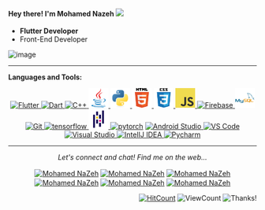 <h4> Hey there! I'm Mohamed Nazeh <img src="https://raw.githubusercontent.com/verma-anushka/verma-anushka/master/gifs/wave.gif" width="30px"></h4>

- **Flutter Developer**
- Front-End Developer

![image](https://user-images.githubusercontent.com/104228032/207697769-d3860b12-7c43-4241-b7e8-0ece9fcc1369.png)
<!--
I'm an a third-grade student in the Faculty of Computing and Artificial Intelligence at MTI University. I'm passionate about mobile application development and have two years of experience with Flutter.
-->

<!--
---

**Currently I am working ...**

- <div>
    <img width="250" height="100" align='left' src="https://raw.githubusercontent.com/verma-anushka/verma-anushka/master/images/edneed.jpg" >
    ... as a <strong>Software Developer Intern</strong> at EdNeed Technologies Pvt. Ltd. where I have been assisting in the (design and) development of the flagship remote education portal, Edneed.com, using the MERN tech stack.
    <br />
    <strong>View: </strong> <a href="https://edneed.com" >edneed.com</a> 
    <br /> 
    <br /> 
  </div>

- <div>
     <img width="250" height="100" align='right' src="https://raw.githubusercontent.com/verma-anushka/verma-anushka/master/images/gfg.png" >
     ... as a <strong>Technical Content Writer</strong> intern at Geeks for Geeks where I have penned down 20+ comprehensive and detailed articles covering multiple programming languages and Data Structures & Algorithms concepts.
     <br />
     <strong>View: </strong> <a href="https://auth.geeksforgeeks.org/user/verma_anushka/articles" >Geeks for Geeks</a> 
     <br /> 
   </div>
-->
  ***

**Languages and Tools:**

<p align="center">
    <a href="https://flutter.dev/" target="_blank" rel="noreferrer"> <img
            src="https://bekey.io/static/images/flutter/flutter-logo.png" alt="Flutter" width="35" height="40" /> </a>
    <a href="https://dart.dev/" target="_blank" rel="noreferrer"> <img
            src="https://cdn-images-1.medium.com/v2/resize:fit:1200/format:png/1*knHF_qpxdtS8h0Z8EeqowA.png" alt="Dart"
            width="40" height="40" /> </a>
    <a href="https://www.w3schools.com/cpp/" target="_blank" rel="noreferrer"> <img
            src="https://silicophilic.com/wp-content/uploads/2020/02/Cplus-Plus.png" alt="C++" width="40" height="40" />
    </a>
    <a href="https://www.java.com" target="_blank" rel="noreferrer"> <img
            src="https://raw.githubusercontent.com/devicons/devicon/master/icons/java/java-original.svg" alt="Java"
            width="40" height="40" /> </a>
    <a href="https://www.python.org" target="_blank" rel="noreferrer"> <img
            src="https://raw.githubusercontent.com/devicons/devicon/master/icons/python/python-original.svg"
            alt="python" width="40" height="40" /> </a>
    <a href="https://www.w3schools.com/html/" target="_blank" rel="noreferrer"> <img
            src="https://raw.githubusercontent.com/github/explore/80688e429a7d4ef2fca1e82350fe8e3517d3494d/topics/html/html.png"
            alt="HTML" width="40" height="40" /> </a>
    <a href="https://www.w3schools.com/Css/" target="_blank" rel="noreferrer"> <img
            src="https://raw.githubusercontent.com/github/explore/80688e429a7d4ef2fca1e82350fe8e3517d3494d/topics/css/css.png"
            alt="CSS" width="40" height="40" /> </a>
    <a href="https://www.javascript.com/" target="_blank" rel="noreferrer">
        <img src="https://raw.githubusercontent.com/github/explore/80688e429a7d4ef2fca1e82350fe8e3517d3494d/topics/javascript/javascript.png"
            alt="JavaScript" width="40" height="40" /> </a>
    <a href="https://firebase.google.com/" target="_blank" rel="noreferrer">
        <img src="https://cdn.freebiesupply.com/logos/large/2x/firebase-1-logo-png-transparent.png" alt="Firebase" width="30"
            height="40" /> </a>
    <a href="https://www.mysql.com/" target="_blank" rel="noreferrer"> <img
            src="https://raw.githubusercontent.com/devicons/devicon/master/icons/mysql/mysql-original-wordmark.svg"
            alt="mysql" width="40" height="40" /> </a>
    <a href="https://git-scm.com/" target="_blank" rel="noreferrer">
        <img src="https://www.vectorlogo.zone/logos/git-scm/git-scm-icon.svg" alt="Git" width="40" height="40" /> </a>
    <a href="https://www.tensorflow.org" target="_blank" rel="noreferrer"> <img
            src="https://www.vectorlogo.zone/logos/tensorflow/tensorflow-icon.svg" alt="tensorflow" width="40"
            height="40" /> </a>
    <a href="https://pandas.pydata.org/" target="_blank" rel="noreferrer"> <img
            src="https://raw.githubusercontent.com/devicons/devicon/2ae2a900d2f041da66e950e4d48052658d850630/icons/pandas/pandas-original.svg"
            alt="pandas" width="40" height="40" /> </a>
    <a href="https://pytorch.org/" target="_blank" rel="noreferrer">
        <img src="https://www.vectorlogo.zone/logos/pytorch/pytorch-icon.svg" alt="pytorch" width="40"
            height="40" /></a>
    <a href="https://developer.android.com/studio" target="_blank" rel="noreferrer"> <img
            src="https://desarrollador-android.com/wp-content/uploads/2015/03/android_studio_logo-1024x1024.png" alt="Android Studio"
            width="40" height="40" /> </a>
    <a href="https://code.visualstudio.com/" target="_blank" rel="noreferrer"> <img
            src="https://mobilemancerblog.blob.core.windows.net/blog/2020/08/vs-code-logo-transp.png" alt="VS Code" width="40" height="40" /> </a>
    <a href="https://visualstudio.microsoft.com/" target="_blank" rel="noreferrer"> <img
            src="https://1000logos.net/wp-content/uploads/2020/08/Visual-Studio-Logo.png" alt="Visual Studio" width="60" height="40" /> </a>
    <a href="https://www.jetbrains.com/idea/" target="_blank" rel="noreferrer"> <img
            src="https://th.bing.com/th/id/R.98865e06d77faca32b3e118df119049e?rik=AU0%2bE0ROLAbnog&riu=http%3a%2f%2flogonoid.com%2fimages%2fintellij-idea-logo.png&ehk=CapqYnZAeX0cbsUWxFNWr913YwdQDC7OFt%2ftIAEb%2fBU%3d&risl=&pid=ImgRaw&r=0" alt="IntelIJ IDEA" width="40" height="40" /> </a>
    <a href="https://www.jetbrains.com/pycharm/" target="_blank" rel="noreferrer"> <img
            src="https://blog.finxter.com/wp-content/uploads/2020/11/PyCharm_Logo-768x768.png" alt="Pycharm" width="40" height="40" /> </a>
</p>
<!--<p align="center"><div align="center"> -->
<!--
  <code><img height="40" src="https://bekey.io/static/images/flutter/flutter-logo.png"></code>
  <code><img height="40" src="https://cdn-images-1.medium.com/v2/resize:fit:1200/format:png/1*knHF_qpxdtS8h0Z8EeqowA.png"></code>
  <code><img height="40" src="https://silicophilic.com/wp-content/uploads/2020/02/Cplus-Plus.png"></code>
  <code><img height="40" src="https://raw.githubusercontent.com/devicons/devicon/master/icons/java/java-original-wordmark.svg"></code> 
  <code><img height="40" src="https://raw.githubusercontent.com/github/explore/80688e429a7d4ef2fca1e82350fe8e3517d3494d/topics/python/python.png"></code> 
  <code><img height="40" src="https://raw.githubusercontent.com/github/explore/80688e429a7d4ef2fca1e82350fe8e3517d3494d/topics/html/html.png"></code> 
  <code><img height="40" src="https://raw.githubusercontent.com/github/explore/80688e429a7d4ef2fca1e82350fe8e3517d3494d/topics/css/css.png"></code> 
  <code><img height="40" src="https://raw.githubusercontent.com/github/explore/80688e429a7d4ef2fca1e82350fe8e3517d3494d/topics/javascript/javascript.png"></code>
  <code><img height="40" src="https://res.cloudinary.com/skill-safari/image/upload/v1651132931/website/tech_logos/firebase_ki5deh.png"></code>
  <code><img height="40" src="https://www.tensorflow.org/images/tf_logo_transp.png"></code>
  <code><img height="40" src="https://raw.githubusercontent.com/github/explore/80688e429a7d4ef2fca1e82350fe8e3517d3494d/topics/mysql/mysql.png"></code> 
  <code><img height="40" src="https://raw.githubusercontent.com/github/explore/80688e429a7d4ef2fca1e82350fe8e3517d3494d/topics/git/git.png"></code> 
  -->
  <!--
  <code><img height="40" src="https://raw.githubusercontent.com/github/explore/80688e429a7d4ef2fca1e82350fe8e3517d3494d/topics/c/c.png"></code> 
  Flutter
  <code><img height="40" src="https://th.bing.com/th/id/R.ad0d880c099429b960c255849d753792?rik=VcTCCZa%2fynYGtQ&pid=ImgRaw&r=0"></code>
  -->
  <!--
  Dart
  <code><img height="40" src="https://th.bing.com/th/id/R.0183637498f8c05cfcd3bd0f41587584?rik=UJ%2fP7XhupRSlmA&pid=ImgRaw&r=0"></code>
  -->
  <!--
  C++
  <code><img height="40" src="https://raw.githubusercontent.com/github/explore/80688e429a7d4ef2fca1e82350fe8e3517d3494d/topics/cpp/cpp.png"></code> 
  -->
  <!--
  java
  <code><img height="40" src="https://raw.githubusercontent.com/devicons/devicon/master/icons/java/java-original-wordmark.svg"></code> 
  -->
  <!--
  <code><img height="40" src="https://raw.githubusercontent.com/github/explore/80688e429a7d4ef2fca1e82350fe8e3517d3494d/topics/mongodb/mongodb.png"></code> 
  -->
  <!--
  <code><img height="40" src="https://raw.githubusercontent.com/devicons/devicon/master/icons/heroku/heroku-plain.svg"></code> 
  <code><img height="40" src="https://raw.githubusercontent.com/github/explore/80688e429a7d4ef2fca1e82350fe8e3517d3494d/topics/terminal/terminal.png"></code>
  -->
  <!--
  <code><img height="40" src="https://raw.githubusercontent.com/github/explore/80688e429a7d4ef2fca1e82350fe8e3517d3494d/topics/bootstrap/bootstrap.png"></code> 
  --> 
  <!--
  <code><img height="40" src="https://raw.githubusercontent.com/devicons/devicon/master/icons/react/react-original-wordmark.svg"></code> 
  <code><img height="40" src="https://raw.githubusercontent.com/github/explore/80688e429a7d4ef2fca1e82350fe8e3517d3494d/topics/nodejs/nodejs.png"></code> 
  -->
  </div>
  </p>

---
<!--
**Github Stats:**

<p align="center">
  
  <img src="https://github-readme-stats.vercel.app/api?username=verma-anushka&hide=stars&show_icons=true&theme=dracula&line_height=32">
  <img src="https://github-readme-stats.vercel.app/api/top-langs/?username=verma-anushka&count_private=true&theme=dracula">

</p>

---
--->
<p align="center">
  <i>Let's connect and chat! Find me on the web...</i>

<p align="center">
<a href="mailto:mohamednazeh808@gmail.com" target="blank"><img align="center" src="https://icteducation.norfolk.gov.uk/content/1468/images/Gmail-logo.png" alt="Mohamed NaZeh" height="30" width="40" /></a>
<a href="https://wa.me/qr/ZNISRHB2ZU5JK1 " target="blank"><img align="center" src="https://th.bing.com/th/id/R.f75d94874d855a7fcfcc922d89ac5e80?rik=BbRY14gmgBjcYg&riu=http%3a%2f%2f3.bp.blogspot.com%2f-2fVvKtxqwB0%2fVUXkWMb--kI%2fAAAAAAAACI8%2fANNIWneBF2Y%2fs1600%2fWhatsapp-logo-vector.png&ehk=CyqhxJTPVeikxaYdFfujlxqssTg1QkO24SjYqW6K%2bsw%3d&risl=&pid=ImgRaw&r=0" alt="Mohamed NaZeh" height="30" width="40" /></a>
<a href="https://twitter.com/m0hamednazeh" target="blank"><img align="center" src="https://raw.githubusercontent.com/rahuldkjain/github-profile-readme-generator/master/src/images/icons/Social/twitter.svg" alt="Mohamed NaZeh" height="30" width="40" /></a>
<a href="https://www.linkedin.com/in/mohamed-nazeh-898687238/" target="blank"><img align="center" src="https://raw.githubusercontent.com/rahuldkjain/github-profile-readme-generator/master/src/images/icons/Social/linked-in-alt.svg" alt="Mohamed NaZeh" height="30" width="40" /></a>
<a href="https://www.facebook.com/profile.php?id=100024945301456" target="blank"><img align="center" src="https://raw.githubusercontent.com/rahuldkjain/github-profile-readme-generator/master/src/images/icons/Social/facebook.svg" alt="Mohamed NaZeh" height="30" width="40" /></a>
<a href="https://www.instagram.com/m0hamed_nazeh/" target="blank"><img align="center" src="https://i.pinimg.com/originals/27/c9/7b/27c97bdd0092f7327eb185de9473c0a9.png" alt="Mohamed NaZeh" height="30" width="30" /></a>
</p>
<!--<h3 align="left">Connect with me:</h3> -->
  <!--
   [![Website Badge](file:///D:/Courses/HTML%20&%20Css%20Al%20Zero/GitHub%20accounts/LinkedIn/mohamed.html)]
   [![Linkedin Badge](https://img.shields.io/badge/-anushkaverma-blue?style=flat-square&logo=Linkedin&logoColor=white&link=https://www.linkedin.com/in/anushkaverma/)](https://www.linkedin.com/in/anushkaverma/) 
   [![Medium Badge](https://img.shields.io/badge/-@v.anushka786-000000?style=flat&labelColor=000000&logo=Medium&link=https://medium.com/@v.anushka786)](https://medium.com/@v.anushka786) 
   [![Gmail Badge](https://img.shields.io/badge/-v.anushka786-c14438?style=flat-square&logo=Gmail&logoColor=white&link=mailto:v.anushka786@gmail.com)](mailto:v.anushka786@gmail.com)
   [![Instagram Badge](https://img.shields.io/badge/-@v_anushkaa-purple?style=flat&logo=instagram&logoColor=white&link=https://instagram.com/v_anushkaa/)](https://instagram.com/v_anushkaa) 
   [![Facebook Badge](https://img.shields.io/badge/-verma_anushka-036be4?style=flat-square&logo=Facebook&logoColor=white&link=https://www.facebook.com/profile.php?id=100022118525351)](https://www.facebook.com/profile.php?id=100022118525351)
   [![GeeksforGeeks Badge](https://img.shields.io/badge/-verma_anushka-1c6340?style=flat&logo=GeeksforGeeks&logoColor=white&link=https://auth.geeksforgeeks.org/user/verma_anushka/articles)](https://auth.geeksforgeeks.org/user/verma_anushka/articles)

   <!-- [![Twitter Badge](https://img.shields.io/badge/-@verma_anushkaa-1ca0f1?style=flat-square&labelColor=1ca0f1&logo=twitter&logoColor=white&link=https://twitter.com/verma_anushkaa)](https://twitter.com/verma_anushkaa)  -->

   <!--
  <p align="center">
    Show ❤️ by starring repositories you find good! 
    <br />
    ⭐️ From [Anushka Verma](https://github.com/verma-anushka)
    <br />
    Also, star and fork this repository if you wish to give this new feature a try!
  </p>
</p>
-->

<div align="right">
  
[![HitCount](http://hits.dwyl.com/verma-anushka/verma-anushka.svg)](http://hits.dwyl.com/verma-anushka/verma-anushka) ![ViewCount](https://views.whatilearened.today/views/github/verma-anushka/verma-anushka.svg) ![Thanks!](https://img.shields.io/badge/Thanks%20for%20visiting-!-1EAEDB.svg)

</div>




<!---
mohamednazehh/mohamednazehh is a ✨ special ✨ repository because its `README.md` (this file) appears on your GitHub profile.
You can click the Preview link to take a look at your changes.
--->
